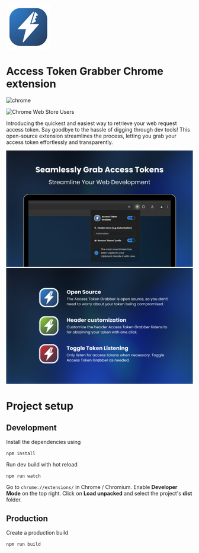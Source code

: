 <img src="readme/icon.png" height="120">


# Access Token Grabber Chrome extension 

![chrome](https://img.shields.io/static/v1?label=Chrome%20extension&message=Access%20Token%20Grabber&logo=googlechrome&color=green&style=for-the-badge)

![Chrome Web Store Users](https://img.shields.io/chrome-web-store/users/dmdogmnoogmaabbeemfjolaohpimiiif?style=for-the-badge)



Introducing the quickest and easiest way to retrieve your web request access token. Say goodbye to the hassle of digging through dev tools! This open-source extension streamlines the process, letting you grab your access token effortlessly and transparently.

![asset2_atg](readme/1.png)
![asset1_atg](readme/2.png)

# Project setup

## Development
Install the dependencies using
```
npm install
```

Run dev build with hot reload 
```
npm run watch
```

Go to `chrome://extensions/` in Chrome / Chromium. Enable **Developer Mode** on the top right. Click on **Load unpacked** and select the project's **dist** folder. 

## Production

Create a production build
```
npm run build
```